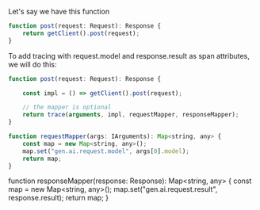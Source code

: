 
Let's say we have this function

```js
function post(request: Request): Response {
    return getClient().post(request);
}
```

To add tracing with request.model and response.result as span attributes, we will do this:

```js
function post(request: Request): Response {

    const impl = () => getClient().post(request);

    // the mapper is optional
    return trace(arguments, impl, requestMapper, responseMapper);
}

function requestMapper(args: IArguments): Map<string, any> {
    const map = new Map<string, any>();
    map.set("gen.ai.request.model", args[0].model);
    return map;
}
```

function responseMapper(response: Response): Map<string, any> {
    const map = new Map<string, any>();
    map.set("gen.ai.request.result", response.result);
    return map;
}
